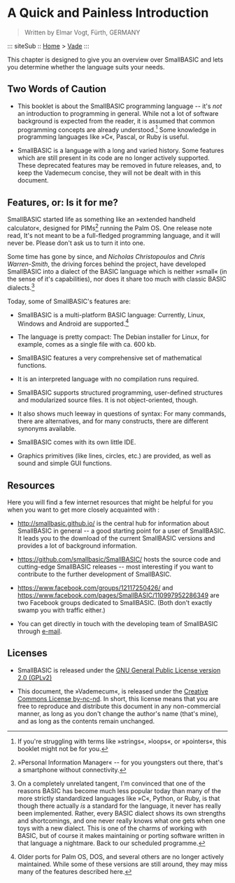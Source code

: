 A Quick and Painless Introduction
=================================

> Written by Elmar Vogt, F&uuml;rth, GERMANY

::: siteSub ::
[Home](/pages/index.html) > [Vade](/pages/vade.html)
:::

This chapter is designed to give you an overview over SmallBASIC and
lets you determine whether the language suits your needs.

Two Words of Caution
--------------------

-   This booklet is about the SmallBASIC programming language -- it's *not* an
    introduction to programming in general. While not a lot of software
    background is expected from the reader, it is assumed that common
    programming concepts are already understood.[^1] Some knowledge in
    programming languages like &raquo;C&laquo;, Pascal, or Ruby is useful.

-   SmallBASIC is a language with a long and varied history. Some features which
    are still present in its code are no longer actively supported.
    These deprecated features may be removed in future releases, and, to
    keep the Vademecum concise, they will not be dealt with in this
    document.

Features, or: Is it for me?
---------------------------

SmallBASIC started life as something like an &raquo;extended handheld calculator&laquo;,
designed for PIMs[^2] running the Palm OS. One release note read,
It's not meant to be a full-fledged programming language, and it
will never be. Please don't ask us to turn it into one.

Some time has gone by since, and *Nicholas Christopoulos* and *Chris
Warren-Smith*, the driving forces behind the project, have developed
SmallBASIC into a dialect of the BASIC language which is neither &raquo;small&laquo; (in
the sense of it's capabilities), nor does it share too much with classic
BASIC dialects.[^3]

Today, some of SmallBASIC's features are:

-   SmallBASIC is a multi-platform BASIC language: Currently, Linux, Windows and
    Android are supported.[^4]

-   The language is pretty compact: The Debian installer for Linux, for
    example, comes as a single file with ca. 600 kb.

-   SmallBASIC features a very comprehensive set of mathematical functions.

-   It is an interpreted language with no compilation runs required.

-   SmallBASIC supports structured programming, user-defined structures and
    modularized source files. It is not object-oriented, though.

-   It also shows much leeway in questions of syntax: For many commands,
    there are alternatives, and for many constructs, there are different
    synonyms available.

-   SmallBASIC comes with its own little IDE.

-   Graphics primitives (like lines, circles, etc.) are provided, as
    well as sound and simple GUI functions.

Resources
---------

Here you will find a few internet resources that might be helpful for
you when you want to get more closely acquainted with :

-   <http://smallbasic.github.io/> is the central hub for
    information about SmallBASIC in general -- a good starting point for a user of
    SmallBASIC. It leads you to the download of the current SmallBASIC versions and provides
    a lot of background information.

-   <https://github.com/smallbasic/SmallBASIC/> hosts the source code
    and cutting-edge SmallBASIC releases -- most interesting if you want to
    contribute to the further development of SmallBASIC.

-   <https://www.facebook.com/groups/12117250426/> and
    <https://www.facebook.com/pages/SmallBASIC/110997952286349> are two
    Facebook groups dedicated to SmallBASIC. (Both don't exactly swamp you with
    traffic either.)

-   You can get directly in touch with the developing team of SmallBASIC through
    [e-mail](mailto:smallbasic@gmail.com).

Licenses
--------

-   SmallBASIC is released under the [GNU General Public License version 2.0
    (GPLv2)](http://www.gnu.org/licenses/old-licenses/gpl-2.0)

-   This document, the &raquo;Vademecum&laquo;, is released under the
    [Creative Commons License
    by-nc-nd](http://creativecommons.org/licenses/by-nc-nd/3.0/de/deed.en_GB).
    In short, this license means that you are free to reproduce and
    distribute this document in any non-commercial manner, as long as
    you don't change the author's name (that's mine), and as long as the
    contents remain unchanged.

[^1]: If you're struggling with terms like &raquo;strings&laquo;,
    &raquo;loops&laquo;, or &raquo;pointers&laquo;, this booklet might not be for
    you.

[^2]: &raquo;Personal Information Manager&laquo; -- for you youngsters out
    there, that's a smartphone without connectivity.

[^3]: On a completely unrelated tangent, I'm convinced that one of the
    reasons BASIC has become much less popular today than many of the
    more strictly standardized languages like &raquo;C&laquo;, Python, or
    Ruby, is that though there actually *is* a standard for the
    language, it never has really been implemented. Rather, every BASIC
    dialect shows its own strengths and shortcomings, and one never
    really knows what one gets when one toys with a new dialect. This is
    one of the charms of working with BASIC, but of course it makes
    maintaining or porting software written in that language a
    nightmare.
    Back to our scheduled programme.

[^4]: Older ports for Palm OS, DOS, and several others are no longer
    actively maintained. While some of these versions are still around,
    they may miss many of the features described here.
